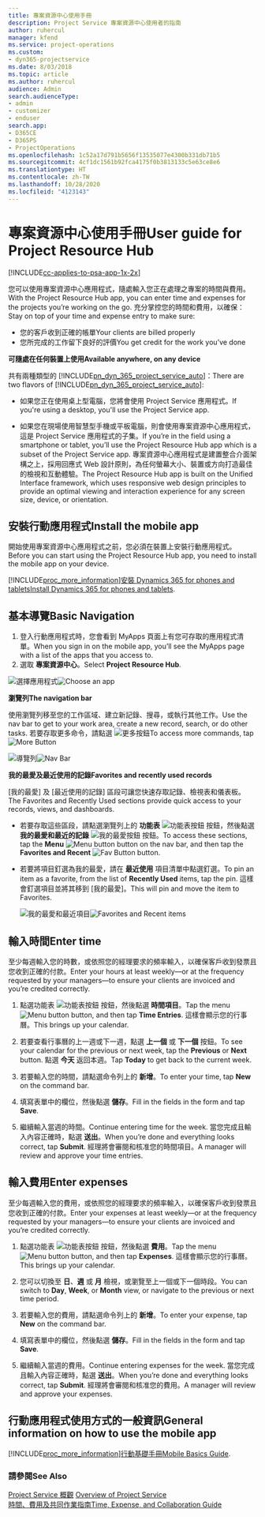 ```yaml
---
title: 專案資源中心使用手冊
description: Project Service 專案資源中心使用者的指南
author: ruhercul
manager: kfend
ms.service: project-operations
ms.custom:
- dyn365-projectservice
ms.date: 8/03/2018
ms.topic: article
ms.author: ruhercul
audience: Admin
search.audienceType:
- admin
- customizer
- enduser
search.app:
- D365CE
- D365PS
- ProjectOperations
ms.openlocfilehash: 1c52a17d791b5656f13535077e4300b331db71b5
ms.sourcegitcommit: 4cf1dc1561b92fca4175f0b3813133c5e63ce8e6
ms.translationtype: HT
ms.contentlocale: zh-TW
ms.lasthandoff: 10/28/2020
ms.locfileid: "4123143"
---
```

# <a name="user-guide-for-project-resource-hub"></a><span data-ttu-id="43fcd-103">專案資源中心使用手冊</span><span class="sxs-lookup"><span data-stu-id="43fcd-103">User guide for Project Resource Hub</span></span>

[!INCLUDE[cc-applies-to-psa-app-1x-2x](../includes/cc-applies-to-psa-app-1x-2x.md)]

<span data-ttu-id="43fcd-104">您可以使用專案資源中心應用程式，隨處輸入您正在處理之專案的時間與費用。</span><span class="sxs-lookup"><span data-stu-id="43fcd-104">With the Project Resource Hub app, you can enter time and expenses for the projects you’re working on the go.</span></span> <span data-ttu-id="43fcd-105">充分掌控您的時間和費用，以確保：</span><span class="sxs-lookup"><span data-stu-id="43fcd-105">Stay on top of your time and expense entry to make sure:</span></span>

- <span data-ttu-id="43fcd-106">您的客戶收到正確的帳單</span><span class="sxs-lookup"><span data-stu-id="43fcd-106">Your clients are billed properly</span></span>
- <span data-ttu-id="43fcd-107">您所完成的工作留下良好的評價</span><span class="sxs-lookup"><span data-stu-id="43fcd-107">You get credit for the work you’ve done</span></span>

<span data-ttu-id="43fcd-108">**可隨處在任何裝置上使用**</span><span class="sxs-lookup"><span data-stu-id="43fcd-108">**Available anywhere, on any device**</span></span>

<span data-ttu-id="43fcd-109">共有兩種類型的 [!INCLUDE[pn_dyn_365_project_service_auto](../includes/pn-dyn-365-project-service-auto.md)]：</span><span class="sxs-lookup"><span data-stu-id="43fcd-109">There are two flavors of [!INCLUDE[pn_dyn_365_project_service_auto](../includes/pn-dyn-365-project-service-auto.md)]:</span></span> 

- <span data-ttu-id="43fcd-110">如果您正在使用桌上型電腦，您將會使用 Project Service 應用程式。</span><span class="sxs-lookup"><span data-stu-id="43fcd-110">If you're using a desktop, you'll use the Project Service app.</span></span> 

- <span data-ttu-id="43fcd-111">如果您在現場使用智慧型手機或平板電腦，則會使用專案資源中心應用程式，這是 Project Service 應用程式的子集。</span><span class="sxs-lookup"><span data-stu-id="43fcd-111">If you’re in the field using a smartphone or tablet, you’ll use the Project Resource Hub app which is a subset of the Project Service  app.</span></span> <span data-ttu-id="43fcd-112">專案資源中心應用程式是建置整合介面架構之上，採用回應式 Web 設計原則，為任何螢幕大小、裝置或方向打造最佳的檢視和互動體驗。</span><span class="sxs-lookup"><span data-stu-id="43fcd-112">The Project Resource Hub app is built on the Unified Interface framework, which uses responsive web design principles to provide an optimal viewing and interaction experience for any screen size, device, or orientation.</span></span> 


## <a name="install-the-mobile-app"></a><span data-ttu-id="43fcd-113">安裝行動應用程式</span><span class="sxs-lookup"><span data-stu-id="43fcd-113">Install the mobile app</span></span>
<span data-ttu-id="43fcd-114">開始使用專案資源中心應用程式之前，您必須在裝置上安裝行動應用程式。</span><span class="sxs-lookup"><span data-stu-id="43fcd-114">Before you can start using the Project Resource Hub app, you need to install the mobile app on your device.</span></span> 

[!INCLUDE[proc_more_information](../includes/proc-more-information.md)]<span data-ttu-id="43fcd-115">[安裝 Dynamics 365 for phones and tablets](https://docs.microsoft.com/dynamics365/mobile-app/install-dynamics-365-for-phones-and-tablets)</span><span class="sxs-lookup"><span data-stu-id="43fcd-115">[Install Dynamics 365 for phones and tablets](https://docs.microsoft.com/dynamics365/mobile-app/install-dynamics-365-for-phones-and-tablets).</span></span>

## <a name="basic-navigation"></a><span data-ttu-id="43fcd-116">基本導覽</span><span class="sxs-lookup"><span data-stu-id="43fcd-116">Basic Navigation</span></span>
1.  <span data-ttu-id="43fcd-117">登入行動應用程式時，您會看到 MyApps 頁面上有您可存取的應用程式清單。</span><span class="sxs-lookup"><span data-stu-id="43fcd-117">When you sign in on the mobile app, you’ll see the MyApps page with a list of the apps that you access to.</span></span> 
2.  <span data-ttu-id="43fcd-118">選取 **專案資源中心**。</span><span class="sxs-lookup"><span data-stu-id="43fcd-118">Select **Project Resource Hub**.</span></span>

<span data-ttu-id="43fcd-119">![選擇應用程式](media/chooseApp_1.png "選擇應用程式")</span><span class="sxs-lookup"><span data-stu-id="43fcd-119">![Choose an app](media/chooseApp_1.png "Choose an app")</span></span>

<span data-ttu-id="43fcd-120">**瀏覽列**</span><span class="sxs-lookup"><span data-stu-id="43fcd-120">**The navigation bar**</span></span>

<span data-ttu-id="43fcd-121">使用瀏覽列移至您的工作區域、建立新記錄、搜尋，或執行其他工作。</span><span class="sxs-lookup"><span data-stu-id="43fcd-121">Use the nav bar to get to your work area, create a new record, search, or do other tasks.</span></span> <span data-ttu-id="43fcd-122">若要存取更多命令，請點選 ![更多按鈕](media/MoreButton.png "更多按鈕")</span><span class="sxs-lookup"><span data-stu-id="43fcd-122">To access more commands, tap ![More Button](media/MoreButton.png "More Button")</span></span>

<span data-ttu-id="43fcd-123">![導覽列](media/NavBar_2.png "導覽列")</span><span class="sxs-lookup"><span data-stu-id="43fcd-123">![Nav Bar](media/NavBar_2.png "Nav Bar")</span></span>

<span data-ttu-id="43fcd-124">**我的最愛及最近使用的記錄**</span><span class="sxs-lookup"><span data-stu-id="43fcd-124">**Favorites and recently used records**</span></span>

<span data-ttu-id="43fcd-125">[我的最愛] 及 [最近使用的記錄] 區段可讓您快速存取記錄、檢視表和儀表板。</span><span class="sxs-lookup"><span data-stu-id="43fcd-125">The Favorites and Recently Used sections provide quick access to your records, views, and dashboards.</span></span> 

- <span data-ttu-id="43fcd-126">若要存取這些區段，請點選瀏覽列上的 **功能表** ![功能表按鈕](media/MenuButton.png "選單鍵") 按鈕，然後點選 **我的最愛和最近的記錄** ![我的最愛按鈕](media/FavButton.png "Fav 按鈕") 按鈕。</span><span class="sxs-lookup"><span data-stu-id="43fcd-126">To access these sections, tap the **Menu** ![Menu button](media/MenuButton.png "Menu button") button on the nav bar, and then tap the **Favorites and Recent** ![Fav Button](media/FavButton.png "Fav Button") button.</span></span>

- <span data-ttu-id="43fcd-127">若要將項目釘選為我的最愛，請在 **最近使用** 項目清單中點選釘選。</span><span class="sxs-lookup"><span data-stu-id="43fcd-127">To pin an item as a favorite, from the list of **Recently Used** items, tap the pin.</span></span> <span data-ttu-id="43fcd-128">這樣會釘選項目並將其移到 [我的最愛]。</span><span class="sxs-lookup"><span data-stu-id="43fcd-128">This will pin and move the item to Favorites.</span></span>

  <span data-ttu-id="43fcd-129">![我的最愛和最近項目](media/Favs_3.png "我的最愛和最近項目")</span><span class="sxs-lookup"><span data-stu-id="43fcd-129">![Favorites and Recent items](media/Favs_3.png "Favorites and Recent items")</span></span>
 
## <a name="enter-time"></a><span data-ttu-id="43fcd-130">輸入時間</span><span class="sxs-lookup"><span data-stu-id="43fcd-130">Enter time</span></span>
<span data-ttu-id="43fcd-131">至少每週輸入您的時數，或依照您的經理要求的頻率輸入，以確保客戶收到發票且您收到正確的付款。</span><span class="sxs-lookup"><span data-stu-id="43fcd-131">Enter your hours at least weekly—or at the frequency requested by your managers—to ensure your clients are invoiced and you’re credited correctly.</span></span>

1. <span data-ttu-id="43fcd-132">點選功能表 ![功能表按鈕](media/MenuButton.png "選單鍵") 按鈕，然後點選 **時間項目**。</span><span class="sxs-lookup"><span data-stu-id="43fcd-132">Tap the menu ![Menu button](media/MenuButton.png "Menu button") button, and then tap **Time Entries**.</span></span> <span data-ttu-id="43fcd-133">這樣會顯示您的行事曆。</span><span class="sxs-lookup"><span data-stu-id="43fcd-133">This brings up your calendar.</span></span>

2. <span data-ttu-id="43fcd-134">若要查看行事曆的上一週或下一週，點選 **上一個** 或 **下一個** 按鈕。</span><span class="sxs-lookup"><span data-stu-id="43fcd-134">To see your calendar for the previous or next week, tap the **Previous** or **Next** button.</span></span> <span data-ttu-id="43fcd-135">點選 **今天** 返回本週。</span><span class="sxs-lookup"><span data-stu-id="43fcd-135">Tap **Today** to get back to the current week.</span></span>

3. <span data-ttu-id="43fcd-136">若要輸入您的時間，請點選命令列上的 **新增**。</span><span class="sxs-lookup"><span data-stu-id="43fcd-136">To enter your time, tap **New** on the command bar.</span></span> 

4. <span data-ttu-id="43fcd-137">填寫表單中的欄位，然後點選 **儲存**。</span><span class="sxs-lookup"><span data-stu-id="43fcd-137">Fill in the fields in the form and tap **Save**.</span></span>

5. <span data-ttu-id="43fcd-138">繼續輸入當週的時間。</span><span class="sxs-lookup"><span data-stu-id="43fcd-138">Continue entering time for the week.</span></span> <span data-ttu-id="43fcd-139">當您完成且輸入內容正確時，點選 **送出**。</span><span class="sxs-lookup"><span data-stu-id="43fcd-139">When you’re done and everything looks correct, tap **Submit**.</span></span> <span data-ttu-id="43fcd-140">經理將會審閱和核准您的時間項目。</span><span class="sxs-lookup"><span data-stu-id="43fcd-140">A manager will review and approve your time entries.</span></span>

## <a name="enter-expenses"></a><span data-ttu-id="43fcd-141">輸入費用</span><span class="sxs-lookup"><span data-stu-id="43fcd-141">Enter expenses</span></span> 
<span data-ttu-id="43fcd-142">至少每週輸入您的費用，或依照您的經理要求的頻率輸入，以確保客戶收到發票且您收到正確的付款。</span><span class="sxs-lookup"><span data-stu-id="43fcd-142">Enter your expenses at least weekly—or at the frequency requested by your managers—to ensure your clients are invoiced and you’re credited correctly.</span></span>

1. <span data-ttu-id="43fcd-143">點選功能表 ![功能表按鈕](media/MenuButton.png "選單鍵") 按鈕，然後點選 **費用**。</span><span class="sxs-lookup"><span data-stu-id="43fcd-143">Tap the menu ![Menu button](media/MenuButton.png "Menu button") button, and then tap **Expenses**.</span></span> <span data-ttu-id="43fcd-144">這樣會顯示您的行事曆。</span><span class="sxs-lookup"><span data-stu-id="43fcd-144">This brings up your calendar.</span></span>

2. <span data-ttu-id="43fcd-145">您可以切換至 **日**、**週** 或 **月** 檢視，或瀏覽至上一個或下一個時段。</span><span class="sxs-lookup"><span data-stu-id="43fcd-145">You can switch to **Day**, **Week**, or **Month** view, or navigate to the previous or next time period.</span></span> 

3. <span data-ttu-id="43fcd-146">若要輸入您的費用，請點選命令列上的 **新增**。</span><span class="sxs-lookup"><span data-stu-id="43fcd-146">To enter your expense, tap **New** on the command bar.</span></span> 

4. <span data-ttu-id="43fcd-147">填寫表單中的欄位，然後點選 **儲存**。</span><span class="sxs-lookup"><span data-stu-id="43fcd-147">Fill in the fields in the form and tap **Save**.</span></span>

5. <span data-ttu-id="43fcd-148">繼續輸入當週的費用。</span><span class="sxs-lookup"><span data-stu-id="43fcd-148">Continue entering expenses for the week.</span></span> <span data-ttu-id="43fcd-149">當您完成且輸入內容正確時，點選 **送出**。</span><span class="sxs-lookup"><span data-stu-id="43fcd-149">When you’re done and everything looks correct, tap **Submit**.</span></span> <span data-ttu-id="43fcd-150">經理將會審閱和核准您的費用。</span><span class="sxs-lookup"><span data-stu-id="43fcd-150">A manager will review and approve your expenses.</span></span>

## <a name="general-information-on-how-to-use-the-mobile-app"></a><span data-ttu-id="43fcd-151">行動應用程式使用方式的一般資訊</span><span class="sxs-lookup"><span data-stu-id="43fcd-151">General information on how to use the mobile app</span></span> 
[!INCLUDE[proc_more_information](../includes/proc-more-information.md)]<span data-ttu-id="43fcd-152">[行動基礎手冊](https://docs.microsoft.com/dynamics365/mobile-app/dynamics-365-phones-tablets-users-guide)</span><span class="sxs-lookup"><span data-stu-id="43fcd-152">[Mobile Basics Guide](https://docs.microsoft.com/dynamics365/mobile-app/dynamics-365-phones-tablets-users-guide).</span></span>

### <a name="see-also"></a><span data-ttu-id="43fcd-153">請參閱</span><span class="sxs-lookup"><span data-stu-id="43fcd-153">See Also</span></span>  
 <span data-ttu-id="43fcd-154">[Project Service 概觀](../psa/overview.md) </span><span class="sxs-lookup"><span data-stu-id="43fcd-154">[Overview of Project Service](../psa/overview.md) </span></span>  
 [<span data-ttu-id="43fcd-155">時間、費用及共同作業指南</span><span class="sxs-lookup"><span data-stu-id="43fcd-155">Time, Expense, and Collaboration Guide</span></span>](../psa/time-expense-collaboration-guide.md)   
 
